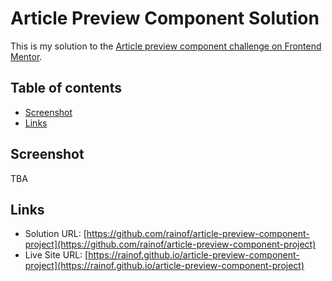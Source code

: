 # Article Preview Component Solution

This is my solution to the [Article preview component challenge on Frontend Mentor](https://www.frontendmentor.io/challenges/article-preview-component-dYBN_pYFT).

## Table of contents

- [Screenshot](#screenshot)
- [Links](#links)

## Screenshot

TBA

## Links

- Solution URL: [https://github.com/rainof/article-preview-component-project](https://github.com/rainof/article-preview-component-project)
- Live Site URL: [https://rainof.github.io/article-preview-component-project](https://rainof.github.io/article-preview-component-project)
